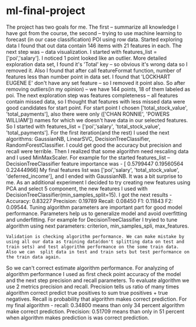 # ml-final-project

 The project has two goals for me. The first – summarize all knowledge I have got from the course, the second – trying to use machine learning to forecast (in our case classification) POI using row data. Started exploring data I found that out data contain 146 items with 21 features in each. The next step was – data visualization. I started with features_list = ['poi','salary']. I noticed 1 point looked like an outlier. More detailed exploration data set, I found it's 'Total' key – so obvious it's  wrong data so I removed it. Also I found that after call featureFormat function, number of features less than number point in data set. I found that 'LOCKHART EUGENE E' don't have any set feature – so I removed it point also. So after removing outliers(in my opinion) – we have 144 points, 18 of them labeled as poi. The next exploration step was features completeness – all features contain missed data, so I thought that features with less missed data were good candidates for start point.
	For start point I chosen ['total_stock_value', 'total_payments'], also  there were only (['CHAN RONNIE', 'POWERS WILLIAM']) names for which we doesn't have data in our selected features. So I started with features_list = ['poi','salary', 'total_stock_value', 'total_payments']. For the first iteration(and the rest) I used the next algorithms: GaussianNB, LinearSVC, DecisionTreeClassifier, RandomForestClassifier. I could get good the accuracy but precision  and   recall were terrible. Then I realized that some algorithm need rescaling data and I used MinMaxScaler.  For example for the started features_list – DecisionTreeClassifier feature importance was  - [ 0.5799447   0.19560564  0.22444966]
	My final features list  was ['poi','salary', 'total_stock_value', 'deferred_income'], and I ended with GaussianNB. It was a bit surprise to me.
As an additional experiment I decided to try creating new features using PCA  and select 5   component, the new features I used with  DecisionTreeClassifier(min_samples_split=15). I got the next results - Accuracy: 0.83227	Precision: 0.19789	Recall: 0.08450	F1: 0.11843 F2: 0.09544. 
	Tuning algorithm parameters are important part for good model performance.  Parameters help us to generalize model and avoid overfitting and underfitting. 
For example for DecisionTreeClassifier I tryied to tune algorithm using next parameters: criterion, min_samples_spli,  max_features.

	Validation is checking algorithm performance. We can make mistake by using all our data as training data(don't splitting data on test and train sets) and test algorithm performance on the some train data.   Also we can  split data in test and train sets but test performance on the train data again.
So we can't correct estimate algorithm performance. For analyzing of algorithm performance I used as first check point accuracy of the model and the next step precision and recall parameters.
	To evaluate algorithm we use 2 metrics precision and recall. Precision tells us ratio of many times algorithm correct  predict true positives to sum true positives + true negatives.  Recall is probability that algorithm makes correct prediction. For my final algorithm - recall: 0.34800 means than only 34 percent algorithm make correct  prediction. 
Precision: 0.51709 means  than only in 51 percent when algorithm makes prediction  is was correct prediction.
